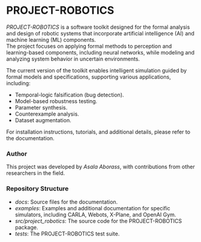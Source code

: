 # PROJECT-ROBOTICS  

*PROJECT-ROBOTICS* is a software toolkit designed for the formal analysis and design of robotic systems that incorporate artificial intelligence (AI) and machine learning (ML) components.  
The project focuses on applying formal methods to perception and learning-based components, including neural networks, while modeling and analyzing system behavior in uncertain environments.  

The current version of the toolkit enables intelligent simulation guided by formal models and specifications, supporting various applications, including:  
- Temporal-logic falsification (bug detection).  
- Model-based robustness testing.  
- Parameter synthesis.  
- Counterexample analysis.  
- Dataset augmentation.  

For installation instructions, tutorials, and additional details, please refer to the documentation.  

### Author  

This project was developed by *Asala Aborass*, with contributions from other researchers in the field.  

### Repository Structure  

- *docs*: Source files for the documentation.  
- *examples*: Examples and additional documentation for specific simulators, including CARLA, Webots, X-Plane, and OpenAI Gym.  
- *src/project_robotics*: The source code for the PROJECT-ROBOTICS package.  
- *tests*: The PROJECT-ROBOTICS test suite.  
